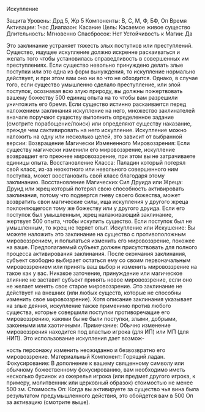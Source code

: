 
Искупление

Защита
Уровень: Дрд 5, Жр 5
Компоненты: В, С, М, Ф, БФ, Оп
Время Активации: 1час
Диапазон: Касание
Цель: Касаемое живое существо
Длительность: Мгновенно
Спасбросок: Нет
Устойчивость к Магии: Да

Это заклинание устраняет тяжесть
злых поступков или преступлений. Существо, ищущее искупление должно
искренне раскаиваться и желать того
чтобы установилась справедливость в
совершенных им преступлениях. Если
существо невольно принуждено делать
злые поступки или это одна из форм
вынуждения, то искупление нормально действует, и при этом вам оно ни во
что не обходится. Однако, в случае того,
если существо умышленно сделало
преступление, или злой поступок, осознавая всю злую природу, вы должны
пожертвовать вашему божеству 500 единиц опыта на то чтобы вам разрешили
уничтожить его бремя. Если существо
истинно раскаивается перед наложением заклинания искупление на него, множество заклинателей вначале поручают
существу выполнить определенное задание (смотрите порабощение/поиск) или
определяют существу наказание, прежде
чем сактивировать на него искупление.
Искупление можно наложить на одну
или несколько целей, это зависит от выбранной версии:
Возвращение Магически Измененного Мировоззрения: Если существу магически изменили его мировоззрение, искупление возвращает его прежнее мировоззрение, при этом вы не затрачиваете
единицы опыта.
Восстановление Класса: Паладин
который потерял свой класс, из-за неохотного или невольного совершенного
ним поступка, может восстановить свой
класс благодаря этому заклинанию.
Восстановление Магических Сил Друида или Жреца: Друид или жрец который
потерял свою способность активировать
заклинания, потому что подвергся гневу
своего божества, может возвратить свои
магические силы, ища искупления у другого жреца поклоняющегося тому же божеству или у другого друида. Если его
поступок был умышленным, жрец налаживающий заклинание, жертвует 500
опыта, чтобы искупить существо. Если
поступок был не умышленным, то жрец
не теряет опыт.
Искупление или Искушение: Вы можете наложить это заклинание на существо
с противоположным мировоззрением, и
попытаться изменить его мировоззрение, похожее на ваше. Предполагаемый
субъект должен присутствовать для полного процесса активирования заклинания. После окончания заклинания, субъект свободно выбирает остаться ему со
своим первоначальным мировоззрением
или принять ваш выбор и изменить мировоззрение на такое как у вас. Никакое
заточение, принуждение или магическое
влияние не заставит субъект принять новое мировоззрение, если оно не желает
менять свое старое мировоззрение. Это
заклинание не действует на внешних
(или любых существ, которые не способны изменить свое мировоззрение).
Хотя описание заклинания указывает
на злые деяния, искупление также применимо против любого существа, которые
совершили поступки противоречащие
его мировоззрению, какими бы не были
поступки, злыми, добрыми, законными
или хаотичными.
Примечание: Обычно изменение мировоззрения находится под властью
игрока (для ИП) или МП (для НИП). Это
использование искупления дает возмож-

ность персонажу изменить неожиданно
и безвозвратно его мировоззрение.
Материальный Компонент: Горящий ладан.
Фокусирование: В дополнение к вашему священному символу или обычному
божественному фокусированию, вам
необходимо иметь несколько бусинок
из ожерелья игрока (или предмет другого игрока, к примеру, молитвенник
или церковный образок) стоимостью не
менее 500 зм.
Стоимость Оп: Когда вы активируете за существо чья вина была результатом предумышленного действия, это
обойдется вам в 500 Оп за активацию
(смотрите выше).